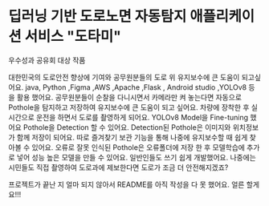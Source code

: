# **딥러닝 기반 도로노면 자동탐지 애플리케이션 서비스 "도타미"**

우수성과 공유회 대상 작품

대한민국의 도로안전 향상에 기여와 공무원분들의 도로 위 유지보수에 큰 도움이 되고싶어요.
java, Python ,Figma ,AWS ,Apache ,Flask , Android studio ,YOLOv8 등을 활용 했어요.
공무원분들이 순찰을 다니시면서 카메라만 켜 놓는다면 자동으로 Pothole을 탐지하고 저장하여 유지보수에 큰 도움이 되고 싶어요.
차량에 장착한 후 실시간으로 운전을 하면서 도로를 촬영하게 되어요.
YOLOv8 Model을 Fine-tuning 했어요
Pothole을 Detection 할 수 있어요.
Detection된 Pothole은 이미지와 위치정보가 함께 저장이 되어요.
따로 즐겨찾기 보관 기능을 통해 나중에 유지보수할 때 쉽게 찾아볼 수 있어요.
오류로 잘못 인식된 Pothole은 오류폴더에 저장 한 후 모델학습에 추가로 넣어 성능 높은 모델을 만들 수 있어요.
일반인들도 쓰기 쉽게 개발했어요.
나중에는 시민들도 직접 촬영하여 도로과에 제보한다면 도로가 조금 더 안전해지겠죠?

프로젝트가 끝난 지 얼마 되지 않아서 README를 아직 작성을 다 못 했어요. 얼른 할게요!!!
